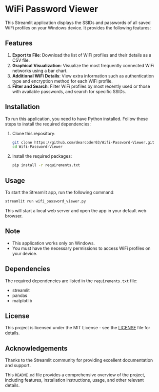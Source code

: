 # WiFi Password Viewer

This Streamlit application displays the SSIDs and passwords of all saved WiFi profiles on your Windows device. It provides the following features:

## Features

1. **Export to File**: Download the list of WiFi profiles and their details as a CSV file.
2. **Graphical Visualization**: Visualize the most frequently connected WiFi networks using a bar chart.
3. **Additional WiFi Details**: View extra information such as authentication type and encryption method for each WiFi profile.
4. **Filter and Search**: Filter WiFi profiles by most recently used or those with available passwords, and search for specific SSIDs.

## Installation

To run this application, you need to have Python installed. Follow these steps to install the required dependencies:

1. Clone this repository:

    ```bash
    git clone https://github.com/dearcoder03/Wifi-Password-Viewer.git
    cd Wifi-Password-Viewer
    ```

2. Install the required packages:

    ```bash
    pip install -r requirements.txt
    ```

## Usage

To start the Streamlit app, run the following command:

```bash
streamlit run wifi_password_viewer.py
```

This will start a local web server and open the app in your default web browser.

## Note

- This application works only on Windows.
- You must have the necessary permissions to access WiFi profiles on your device.

## Dependencies

The required dependencies are listed in the `requirements.txt` file:
- streamlit
- pandas
- matplotlib

## License

This project is licensed under the MIT License - see the [LICENSE](LICENSE) file for details.

## Acknowledgements

Thanks to the Streamlit community for providing excellent documentation and support.

This `README.md` file provides a comprehensive overview of the project, including features, installation instructions, usage, and other relevant details.
